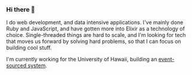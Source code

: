 ### Hi there 👋

I do web development, and data intensive applications. I've mainly done Ruby and JavaScript, and have gotten more into Elixir as a technology of choice. Single-threaded things are hard to scale, and I'm looking for tech that moves us forward by solving hard problems, so that I can focus on building cool stuff.

I'm currently working for the University of Hawaii, building an [event-sourced system](https://martinfowler.com/articles/201701-event-driven.html).

<!--
**ridiculous/ridiculous** is a ✨ _special_ ✨ repository because its `README.md` (this file) appears on your GitHub profile.

Here are some ideas to get you started:

- 🔭 I’m currently working on ...
- 🌱 I’m currently learning ...
- 👯 I’m looking to collaborate on ...
- 🤔 I’m looking for help with ...
- 💬 Ask me about ...
- 📫 How to reach me: ...
- 😄 Pronouns: ...
- ⚡ Fun fact: ...
-->
